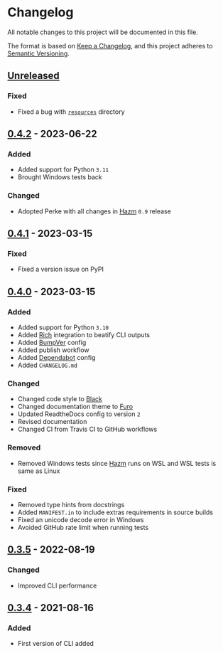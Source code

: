 # Changelog
All notable changes to this project will be documented in this file.

The format is based on
[Keep a Changelog](https://keepachangelog.com/en/1.0.0/), and this project
adheres to [Semantic Versioning](https://semver.org/spec/v2.0.0.html).


## [Unreleased]
### Fixed
- Fixed a bug with
  [`resources`](https://github.com/alirezatheh/perke/tree/main/perke/resources)
  directory

## [0.4.2] - 2023-06-22
### Added
- Added support for Python `3.11`
- Brought Windows tests back

### Changed
- Adopted Perke with all changes in
  [Hazm](https://github.com/roshan-research/hazm) `0.9` release

## [0.4.1] - 2023-03-15
### Fixed
- Fixed a version issue on PyPI


## [0.4.0] - 2023-03-15
### Added
- Added support for Python `3.10`
- Added [Rich](https://github.com/Textualize/rich) integration to beatify CLI
  outputs
- Added [BumpVer](https://github.com/mbarkhau/bumpver) config
- Added publish workflow
- Added [Dependabot](https://docs.github.com/en/code-security/dependabot)
  config
- Added `CHANGELOG.md`

### Changed
- Changed code style to [Black](https://github.com/psf/black)
- Changed documentation theme to [Furo](https://github.com/pradyunsg/furo)
- Updated ReadtheDocs config to version `2`
- Revised documentation
- Changed CI from Travis CI to GitHub workflows

### Removed
- Removed Windows tests since [Hazm](https://github.com/roshan-research/hazm)
  runs on WSL and WSL tests is same as Linux

### Fixed
- Removed type hints from docstrings
- Added `MANIFEST.in` to include extras requirements in source builds
- Fixed an unicode decode error in Windows
- Avoided GitHub rate limit when running tests


## [0.3.5] - 2022-08-19
### Changed
- Improved CLI performance


## [0.3.4] - 2021-08-16
### Added
- First version of CLI added


[Unreleased]: https://github.com/alirezatheh/perke/compare/v0.4.2...HEAD
[0.4.2]: https://github.com/alirezatheh/perke/compare/v0.4.1...v0.4.2
[0.4.1]: https://github.com/alirezatheh/perke/compare/v0.4.0...v0.4.1
[0.4.0]: https://github.com/alirezatheh/perke/compare/v0.3.5...v0.4.0
[0.3.5]: https://github.com/alirezatheh/perke/compare/v0.3.4...v0.3.5
[0.3.4]: https://github.com/alirezatheh/perke/releases/tag/v0.3.4
